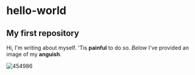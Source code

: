 # hello-world
## My first repository

Hi, I'm writing about myself. 'Tis **painful** to do so. *Below* I've provided an image of my **anguish**.

![454986](https://user-images.githubusercontent.com/70011378/187320366-be61d364-93c8-4e9f-b5ae-a29b948cf937.jpg)
